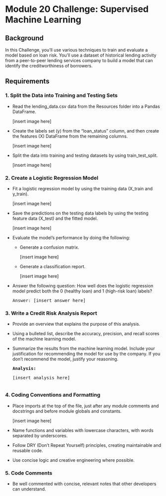<h1> Module 20 Challenge: Supervised Machine Learning</h1>

<h2>Background</h2>
<p>In this Challenge, you’ll use various techniques to train and evaluate a model based on loan risk. You’ll use a dataset of historical lending activity from a peer-to-peer lending services company to build a model that can identify the creditworthiness of borrowers.</p>

<h2>Requirements</h2>

<h3>1. Split the Data into Training and Testing Sets</h3>

- Read the lending_data.csv data from the Resources folder into a Pandas DataFrame.

  [insert image here]

- Create the labels set (y) from the “loan_status” column, and then create the features (X) DataFrame from the remaining columns.

  [insert image here]

- Split the data into training and testing datasets by using train_test_split.

  [insert image here]

<h3>2. Create a Logistic Regression Model</h3>

- Fit a logistic regression model by using the training data (X_train and y_train).

  [insert image here]

- Save the predictions on the testing data labels by using the testing feature data (X_test) and the fitted model.

  [insert image here]

- Evaluate the model’s performance by doing the following:

  - Generate a confusion matrix.

    [insert image here]

  - Generate a classification report.
 
    [insert image here]
  
- Answer the following question: How well does the logistic regression model predict both the 0 (healthy loan) and 1 (high-risk loan) labels?

  <pre>Answer: [insert answer here]</pre>

<h3>3. Write a Credit Risk Analysis Report</h3>

- Provide an overview that explains the purpose of this analysis.

- Using a bulleted list, describe the accuracy, precision, and recall scores of the machine learning model.

- Summarize the results from the machine learning model. Include your justification for recommending the model for use by the company. If you don’t recommend the model, justify your reasoning.

  <pre><strong>Analysis:</strong>
  <p>[insert analysis here]</p></pre>

<h3>4. Coding Conventions and Formatting</h3>

- Place imports at the top of the file, just after any module comments and docstrings and before module globals and constants.

  [insert image here]

- Name functions and variables with lowercase characters, with words separated by underscores.

- Follow DRY (Don’t Repeat Yourself) principles, creating maintainable and reusable code.

- Use concise logic and creative engineering where possible.

<h3>5. Code Comments</h3>

- Be well commented with concise, relevant notes that other developers can understand.
